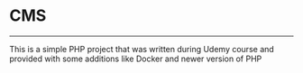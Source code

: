 # CMS

---

This is a simple PHP project that was written during Udemy course and provided with some additions like Docker and newer
version of PHP